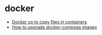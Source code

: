 # docker 

* [Docker cp to copy files in containers](docker-cp-to-copy-files-in-containers.md)
* [How to upgrade docker-compose images](how-to-upgrade-docker-compose-images.md)

